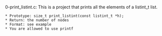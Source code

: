 0-print_listint.c: This is a project that prints all the elements of a listint_t list.

	* Prototype: size_t print_listint(const listint_t *h);
	* Return: the number of nodes
	* Format: see example
	* You are allowed to use printf

